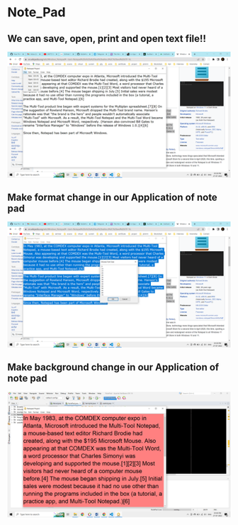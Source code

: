 # Note_Pad
## We can save, open, print and open text file!!
<img src = "note1.png">

## Make format change in our Application of note pad
<img src = "note2.png">

## Make background change in our Application of note pad
<img src = "note3.png">
